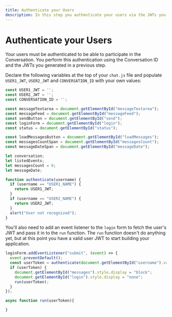 ```yaml
---
title: Authenticate your Users
description: In this step you authenticate your users via the JWTs you created earlier
---
```


# Authenticate your Users

Your users must be authenticated to be able to participate in the Conversation. You perform this authentication using the Conversation ID and the JWTs you generated in a previous step.

Declare the following variables at the top of your `chat.js` file and populate `USER1_JWT`, `USER2_JWT` and `CONVERSATION_ID` with your own values:

```javascript
const USER1_JWT = '';
const USER2_JWT = '';
const CONVERSATION_ID = '';

const messageTextarea = document.getElementById("messageTextarea");
const messageFeed = document.getElementById("messageFeed");
const sendButton = document.getElementById("send");
const loginForm = document.getElementById("login");
const status = document.getElementById("status");

const loadMessagesButton = document.getElementById("loadMessages");
const messagesCountSpan = document.getElementById("messagesCount");
const messageDateSpan = document.getElementById("messageDate");

let conversation;
let listedEvents;
let messagesCount = 0;
let messageDate;

function authenticate(username) {
  if (username == "USER1_NAME") {
    return USER1_JWT;
  }
  if (username == "USER2_NAME") {
    return USER2_JWT;
  }
  alert("User not recognized");
}
```

You'll also need to add an event listener to the `login` form to fetch the user's JWT and pass it in to the `run` function. The `run` function doesn't do anything yet, but at this point you have a valid user JWT to start building your application.

```javascript
loginForm.addEventListener("submit", (event) => {
  event.preventDefault();
  const userToken = authenticate(document.getElementById("username").value);
  if (userToken) {
    document.getElementById("messages").style.display = "block";
    document.getElementById("login").style.display = "none";
    run(userToken);
  }
});

async function run(userToken){

}
```
